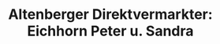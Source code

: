 ---
title: "Altenberger Direktvermarkter: Eichhorn Peter u. Sandra"
url: /altenberg-bei-linz/altenberger-direktvermarkter-eichhorn-peter-u-sandra/
shop: Hofladen
---